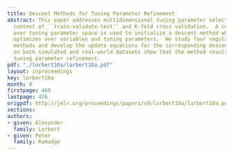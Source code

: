 ```yaml
---
title: Descent Methods for Tuning Parameter Refinement
abstract: This paper addresses multidimensional tuning parameter selection in the
  context of ``train-validate-test'' and K-fold cross validation.  A coarse grid search
  over tuning parameter space is used to initialize a descent method which then jointly
  optimizes over variables and tuning parameters.  We study four regularized regression
  methods and develop the update equations for the corresponding descent algorithms.  Experiments
  on both simulated and real-world datasets show that the method results in significant
  tuning parameter refinement.
pdf: "./lorbert10a/lorbert10a.pdf"
layout: inproceedings
key: lorbert10a
month: 0
firstpage: 469
lastpage: 476
origpdf: http://jmlr.org/proceedings/papers/v9/lorbert10a/lorbert10a.pdf
sections: 
authors:
- given: Alexander
  family: Lorbert
- given: Peter
  family: Ramadge
---
```


